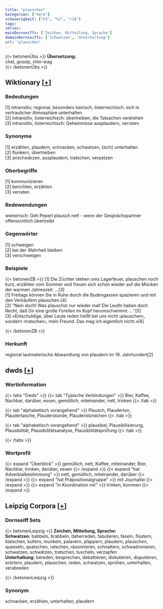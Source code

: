 ```yaml
---
title: "plauschen"
kategorien: ["Verb"]
schwierigkeit: ["k3", "h2", "r18"]
tags:
series:
mainDornseiffs: ['Zeichen, Mitteilung, Sprache']
domainDornseiffs: ['Schwatzen', 'Unterhaltung']
url: "plauschen"
---
```


{{< betonenÜbs >}}
**Übersetzung:**  
chat, gossip, chin-wag  
{{< /betonenÜbs >}}

## Wiktionary [[+](https://de.wiktionary.org/wiki/plauschen)]

### Bedeutungen
[1] intransitiv, regional, besonders bairisch, österreichisch: sich in vertraulicher Atmosphäre unterhalten  
[2] intransitiv, österreichisch: übertreiben, die Tatsachen verdrehen  
[3] intransitiv, österreichisch: Geheimnisse ausplaudern, verraten  

### Synonyme
[1] erzählen, plaudern, schnacken, schwatzen, (sich) unterhalten  
[2] flunkern, übertreiben  
[3] anschwärzen, ausplaudern, tratschen, verpetzen  

### Oberbegriffe
[1] kommunizieren  
[2] berichten, erzählen  
[3] verraten  

### Redewendungen
wienerisch: Geh Peperl plausch net! - wenn der Gesprächspartner offensichtlich übertreibt  

### Gegenwörter
[1] schweigen  
[2] bei der Wahrheit bleiben  
[3] verschweigen  

### Beispiele
{{< betonenZB >}}
[1] Die Züchter stehen ums Lagerfeuer, plauschen noch kurz, erzählen vom Sommer und freuen sich schon wieder auf die Mücken der warmen Jahreszeit: …[3]  
[1] Freitags können Sie in Ruhe durch die Budengassen spazieren und mit den Verkäufern plauschen.[4]  
[2] "Nein doch! Was plauschst nur wieder mal! Die Leutln haben doch Recht, daß Dir eine große Forellen im Kopf herumschwimmt. …"[5]  
[3] »Entschuldige, über Leute reden heißt bei uns nicht ›plauschen‹, sondern ›tratschen‹, mein Freund. Das mag ich eigentlich nicht.«[6]  

{{< /betonenZB >}}
### Herkunft
regional lautmalerische Abwandlung von plaudern im 19. Jahrhundert[2]  



## dwds [[+](https://www.dwds.de/wb/plauschen)]

### Wortinformation
{{< tabs "Dwds" >}}
{{< tab "Typische Verbindungen" >}}
Bier, Kaffee, Nachbar, darüber, essen, gemütlich, miteinander, nett, trinken
{{< /tab >}}

{{< tab "alphabetisch vorangehend" >}}
Plausch, Plauderton, Plaudertasche, Plauderstunde, Plauderstündchen
{{< /tab >}}

{{< tab "alphabetisch vorangehend" >}}
plausibel, Plausibilisierung, Plausibilität, Plausibilitätsanalyse, Plausibilitätsprüfung
{{< /tab >}}

{{< /tabs >}}

### Wortprofil
{{< expand "Überblick" >}} gemütlich, nett, Kaffee, miteinander, Bier, Nachbar, trinken, darüber, essen {{< /expand >}}
{{< expand "hat Adverbialbestimmung" >}} nett, gemütlich, miteinander, darüber {{< /expand >}}
{{< expand "hat Präpositionalgruppe" >}} mit Journalist {{< /expand >}}
{{< expand "in Koordination mit" >}} trinken, kommen {{< /expand >}}

## Leipzig Corpora [[+](https://corpora.uni-leipzig.de/en/res?word=plauschen&corpusId=deu_newscrawl-public_2018)]

### Dornseiff Sets
{{< betonenLeipzig >}}
**Zeichen, Mitteilung, Sprache:**  
**Schwatzen:** babbeln, brabbeln, daherreden, fabulieren, faseln, flüstern, klatschen, kullern, munkeln, palavern, plappern, plaudern, plauschen, quasseln, quatschen, ratschen, räsonnieren, schnattern, schwadronieren, schwatzen, schwätzen, tratschen, tuscheln, verzapfen  
**Unterhaltung:** bereden, besprechen, debattieren, diskutieren, disputieren, erörtern, plaudern, plauschen, reden, schwatzen, sprühen, unterhalten, verabreden  

{{< /betonenLeipzig >}}

### Synonym
schnacken, erzählen, unterhalten, plaudern

